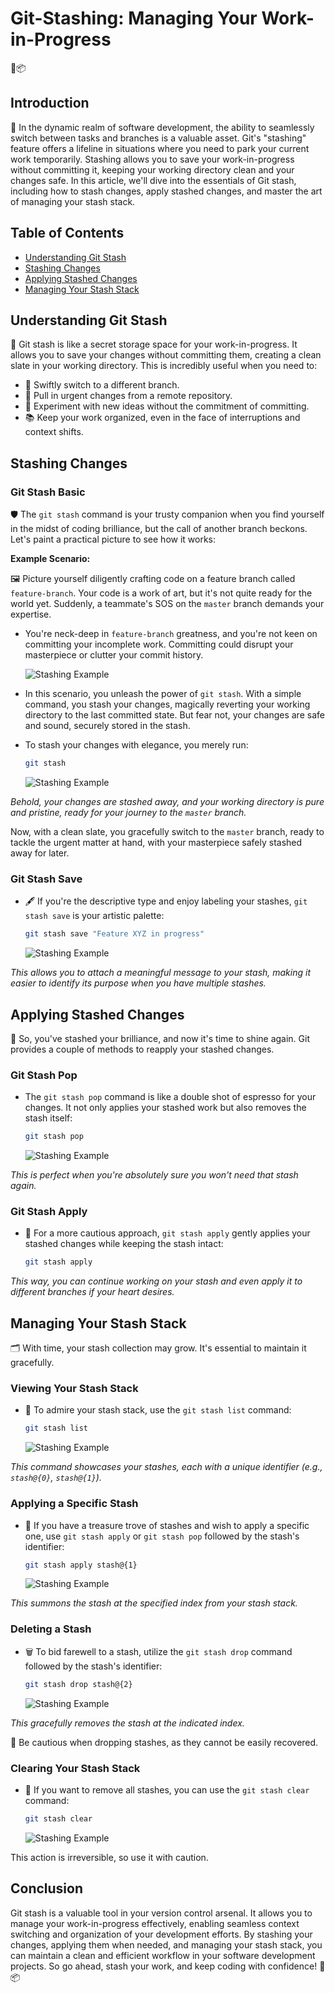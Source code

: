 # Git-Stashing: Managing Your Work-in-Progress

🚀📦

## Introduction

🌟 In the dynamic realm of software development, the ability to seamlessly switch between tasks and branches is a valuable asset. Git's "stashing" feature offers a lifeline in situations where you need to park your current work temporarily. Stashing allows you to save your work-in-progress without committing it, keeping your working directory clean and your changes safe. In this article, we'll dive into the essentials of Git stash, including how to stash changes, apply stashed changes, and master the art of managing your stash stack.

## Table of Contents

- [Understanding Git Stash](#understanding-git-stash)
- [Stashing Changes](#stashing-changes)
- [Applying Stashed Changes](#applying-stashed-changes)
- [Managing Your Stash Stack](#managing-your-stash-stack)

## Understanding Git Stash

🎯 Git stash is like a secret storage space for your work-in-progress. It allows you to save your changes without committing them, creating a clean slate in your working directory. This is incredibly useful when you need to:

- 🚀 Swiftly switch to a different branch.
- 🔄 Pull in urgent changes from a remote repository.
- 🧪 Experiment with new ideas without the commitment of committing.
- 📚 Keep your work organized, even in the face of interruptions and context shifts.

## Stashing Changes

### Git Stash Basic

🛡️ The `git stash` command is your trusty companion when you find yourself in the midst of coding brilliance, but the call of another branch beckons. Let's paint a practical picture to see how it works:

**Example Scenario:**

🖼️ Picture yourself diligently crafting code on a feature branch called `feature-branch`. Your code is a work of art, but it's not quite ready for the world yet. Suddenly, a teammate's SOS on the `master` branch demands your expertise.

- You're neck-deep in `feature-branch` greatness, and you're not keen on committing your incomplete work. Committing could disrupt your masterpiece or clutter your commit history.

    ![Stashing Example](./Assets/s1.png)

- In this scenario, you unleash the power of `git stash`. With a simple command, you stash your changes, magically reverting your working directory to the last committed state. But fear not, your changes are safe and sound, securely stored in the stash.

- To stash your changes with elegance, you merely run:

    ```bash
    git stash
    ```

   

    ![Stashing Example](./Assets/s3.png)

*Behold, your changes are stashed away, and your working directory is pure and pristine, ready for your journey to the `master` branch.*

Now, with a clean slate, you gracefully switch to the `master` branch, ready to tackle the urgent matter at hand, with your masterpiece safely stashed away for later.

### Git Stash Save

- 🖋️ If you're the descriptive type and enjoy labeling your stashes, `git stash save` is your artistic palette:

    ```bash
    git stash save "Feature XYZ in progress"
    ```
    ![Stashing Example](./Assets/s4.png)

*This allows you to attach a meaningful message to your stash, making it easier to identify its purpose when you have multiple stashes.*

## Applying Stashed Changes

🌈 So, you've stashed your brilliance, and now it's time to shine again. Git provides a couple of methods to reapply your stashed changes.

### Git Stash Pop

-  The `git stash pop` command is like a double shot of espresso for your changes. It not only applies your stashed work but also removes the stash itself:

    ```bash
    git stash pop
    ```
    ![Stashing Example](./Assets/s7.png)

*This is perfect when you're absolutely sure you won't need that stash again.*

### Git Stash Apply

- 🧘 For a more cautious approach, `git stash apply` gently applies your stashed changes while keeping the stash intact:

    ```bash
    git stash apply
    ```

*This way, you can continue working on your stash and even apply it to different branches if your heart desires.*

## Managing Your Stash Stack

🗂️ With time, your stash collection may grow. It's essential to maintain it gracefully.

### Viewing Your Stash Stack

- 📜 To admire your stash stack, use the `git stash list` command:

    ```bash
    git stash list
    ```
    ![Stashing Example](./Assets/s5.png)

*This command showcases your stashes, each with a unique identifier (e.g., `stash@{0}`, `stash@{1}`).*

### Applying a Specific Stash

- 🌟 If you have a treasure trove of stashes and wish to apply a specific one, use `git stash apply` or `git stash pop` followed by the stash's identifier:

    ```bash
    git stash apply stash@{1}
    ```
    ![Stashing Example](./Assets/s6.png)

*This summons the stash at the specified index from your stash stack.*

### Deleting a Stash

- 🗑️ To bid farewell to a stash, utilize the `git stash drop` command followed by the stash's identifier:

    ```bash
    git stash drop stash@{2}
    ```
    ![Stashing Example](./Assets/s8.png)

*This gracefully removes the stash at the indicated index.*

🚨 Be cautious when dropping stashes, as they cannot be easily recovered.

### Clearing Your Stash Stack

- 🧹 If you want to remove all stashes, you can use the `git stash clear` command:

    ```bash
    git stash clear
    ```
    ![Stashing Example](./Assets/s9.png)

This action is irreversible, so use it with caution.

## Conclusion

Git stash is a valuable tool in your version control arsenal. It allows you to manage your work-in-progress effectively, enabling seamless context switching and organization of your development efforts. By stashing your changes, applying them when needed, and managing your stash stack, you can maintain a clean and efficient workflow in your software development projects. So go ahead, stash your work, and keep coding with confidence! 🚀📦